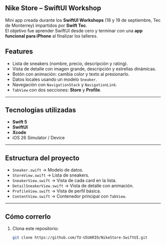 ## Nike Store – SwiftUI Workshop

Mini app creada durante los **SwiftUI Workshops** (18 y 19 de septiembre, Tec de Monterrey) impartidos por **Swift Tec**.  
El objetivo fue aprender SwiftUI desde cero y terminar con una **app funcional para iPhone** al finalizar los talleres.

## Features
- Lista de sneakers (nombre, precio, descripción y rating).
- Vista de detalle con imagen grande, descripción y estrellas dinámicas.
- Botón con animación: cambia color y texto al presionarlo.
- Datos locales usando un modelo `Sneaker`.
- Navegación con `NavigationStack` y `NavigationLink`.
- `TabView` con dos secciones: **Store** y **Profile**.

---

## Tecnologías utilizadas
- **Swift 5**
- **SwiftUI**
- **Xcode**
- iOS 26 Simulator / Device

---

## Estructura del proyecto
- `Sneaker.swift` → Modelo de datos.
- `StoreView.swift` → Lista de sneakers.
- `SneakerView.swift` → Vista de cada card en la lista.
- `DetailSneakerView.swift` → Vista de detalle con animación.
- `ProfileView.swift` → Vista de perfil básica.
- `ContentView.swift` → Contenedor principal con `TabView`.

---

## Cómo correrlo
1. Clona este repositorio:
   ```bash
   git clone https://github.com/TU-USUARIO/NikeStore-SwiftUI.git
